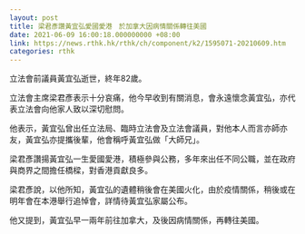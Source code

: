 ```yaml
---
layout: post
title: 梁君彥讚黃宜弘愛國愛港　於加拿大因病情關係轉往美國
date: 2021-06-09 16:00:18.000000000 +08:00
link: https://news.rthk.hk/rthk/ch/component/k2/1595071-20210609.htm
categories: rthk
---
```


立法會前議員黃宜弘逝世，終年82歲。

立法會主席梁君彥表示十分哀痛，他今早收到有關消息，會永遠懷念黃宜弘，亦代表立法會向他家人致以深切慰問。

他表示，黃宜弘曾出任立法局、臨時立法會及立法會議員，對他本人而言亦師亦友，黃宜弘亦提攜後輩，他會稱呼黃宜弘做「大師兄」。

梁君彥讚揚黃宜弘一生愛國愛港，積極參與公務，多年來出任不同公職，並在政府與商界之間擔任橋樑，對香港貢獻良多。

梁君彥說，以他所知，黃宜弘的遺體稍後會在美國火化，由於疫情關係，稍後或在明年會在本港舉行追悼會，詳情待黃宜弘家屬公布。

他又提到，黃宜弘早一兩年前往加拿大，及後因病情關係，再轉往美國。
